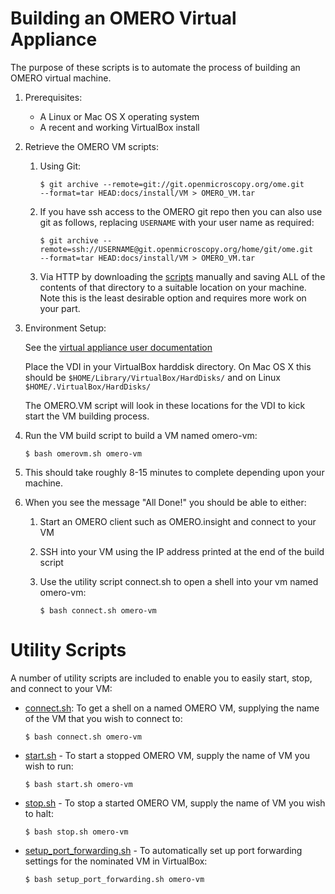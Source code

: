 Building an OMERO Virtual Appliance
===================================

The purpose of these scripts is to automate the process of building an OMERO 
virtual machine.

1. Prerequisites:
	- A Linux or Mac OS X operating system
	- A recent and working VirtualBox install

2. Retrieve the OMERO VM scripts:
	1. Using Git:

		``` 
		$ git archive --remote=git://git.openmicroscopy.org/ome.git 
		--format=tar HEAD:docs/install/VM > OMERO_VM.tar
		```

	2. If you have ssh access to the OMERO git repo then you can also use git as follows, replacing `USERNAME` with your user name as required:

		```
		$ git archive --remote=ssh://USERNAME@git.openmicroscopy.org/home/git/ome.git 
		--format=tar HEAD:docs/install/VM > OMERO_VM.tar
		```

	3.	Via HTTP by downloading the [scripts](../VM) manually and saving ALL of the contents of that directory to a suitable location on your machine. Note this is the least desirable option and requires more work on your part.
	
3. Environment Setup:

	See the [virtual appliance user documentation](
	http://www.openmicroscopy.org/site/support/omero5.1/users/virtual-appliance.html)
	
	Place the VDI in your VirtualBox harddisk directory. On Mac OS X this should be `$HOME/Library/VirtualBox/HardDisks/` and on Linux `$HOME/.VirtualBox/HardDisks/`
	
	The OMERO.VM script will look in these locations for the VDI to kick start the VM building process.

4. Run the VM build script to build a VM named omero-vm:

	```
	$ bash omerovm.sh omero-vm
	```

5. This should take roughly 8-15 minutes to complete depending upon your machine.

6. When you see the message "All Done!" you should be able to either:
 	1. Start an OMERO client such as OMERO.insight and connect to your VM
 	2. SSH into your VM using the IP address printed at the end of the build script
	3. Use the utility script connect.sh to open a shell into your vm named omero-vm:

		```
		$ bash connect.sh omero-vm
		```

Utility Scripts
===============

A number of utility scripts are included to enable you to easily start, stop, and connect to your VM:

- [connect.sh](connect.sh): To get a shell on a named OMERO VM, supplying the name of the VM that you wish to connect to:

  ```
  $ bash connect.sh omero-vm
  ```

- [start.sh](start.sh) - To start a stopped OMERO VM, supply the name of VM you wish to run:

  ```
  $ bash start.sh omero-vm
  ```

- [stop.sh](stop.sh) - To stop a started OMERO VM, supply the name of VM you wish to halt:

  ```
  $ bash stop.sh omero-vm
  ```


- [setup_port_forwarding.sh](setup_port_forwarding.sh) - To automatically set up port forwarding settings for the nominated VM in VirtualBox: 

  ```
  $ bash setup_port_forwarding.sh omero-vm
  ```

